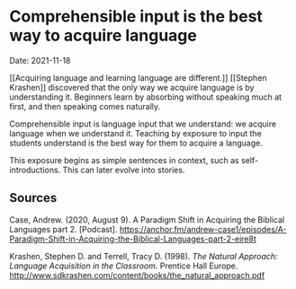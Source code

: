 # Comprehensible input is the best way to acquire language

Date: 2021-11-18

[[Acquiring language and learning language are different.]] [[Stephen Krashen]] discovered that the only way we acquire language is by understanding it. Beginners learn by absorbing without speaking much at first, and then speaking comes naturally. 

Comprehensible input is language input that we understand: we acquire language when we understand it. Teaching by exposure to input the students understand is the best way for them to acquire a language. 

This exposure begins as simple sentences in context, such as self-introductions. This can later evolve into stories. 

## Sources

Case, Andrew. (2020, August 9). A Paradigm Shift in Acquiring the Biblical Languages part 2. \[Podcast\]. https://anchor.fm/andrew-case1/episodes/A-Paradigm-Shift-in-Acquiring-the-Biblical-Languages-part-2-eire8t

Krashen, Stephen D. and Terrell, Tracy D. (1998). *The Natural Approach: Language Acquisition in the Classroom.* Prentice Hall Europe. http://www.sdkrashen.com/content/books/the_natural_approach.pdf